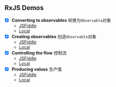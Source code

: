 ## RxJS Demos

+ [x] **Converting to observables** 转换为`Observable`对象
    - [JSFiddle](https://jsfiddle.net/dreamapple/cavtxk6f/)
    - [Local](local/browser/converting-to-observables.html)
+ [x] **Creating observables** 创造`Observable`对象   
    - [JSFiddle](https://jsfiddle.net/dreamapple/e3bq06d6/)
    - [Local](local/browser/creating-observables.html)
+ [x]  **Controlling the flow** 控制流
    - [JSFiddle](https://jsfiddle.net/dreamapple/66n6wkts/)
    - [Local](local/browser/controlling-the-flow.html)
+ [x] **Producing values** 生产值
    - [JSFiddle](https://jsfiddle.net/dreamapple/9vvLu7de/)
    - [Local](local/browser/producing-values.html)